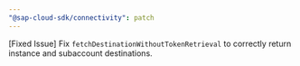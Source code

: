 ```yaml
---
"@sap-cloud-sdk/connectivity": patch
---
```


[Fixed Issue] Fix `fetchDestinationWithoutTokenRetrieval` to correctly return instance and subaccount destinations.

